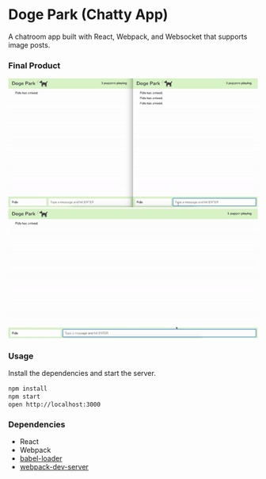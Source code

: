 Doge Park (Chatty App)
=====================

A chatroom app built with React, Webpack, and Websocket that supports image posts.

### Final Product

!["Demoing multiple users entering and leaving."](https://github.com/alarryant/chatty-app/blob/master/build/DogeParkDemo.gif)
!["Posting image links in chat"](https://github.com/alarryant/chatty-app/blob/master/build/PostMedia.gif)

### Usage

Install the dependencies and start the server.

```
npm install
npm start
open http://localhost:3000
```

### Dependencies

* React
* Webpack
* [babel-loader](https://github.com/babel/babel-loader)
* [webpack-dev-server](https://github.com/webpack/webpack-dev-server)
